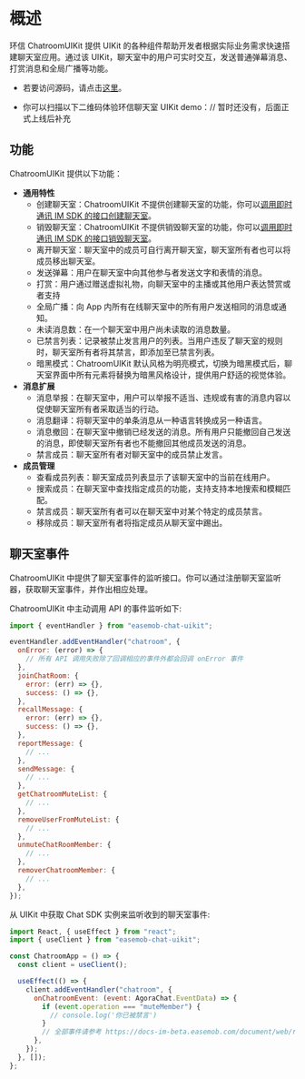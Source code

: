 # 概述

环信 ChatroomUIKit 提供 UIKit 的各种组件帮助开发者根据实际业务需求快速搭建聊天室应用。通过该 UIKit，聊天室中的用户可实时交互，发送普通弹幕消息、打赏消息和全局广播等功能。

- 若要访问源码，请点击[这里](https://github.com/easemob/Easemob-UIKit-web)。

- 你可以扫描以下二维码体验环信聊天室 UIKit demo：// 暂时还没有，后面正式上线后补充

## 功能

ChatroomUIKit 提供以下功能：

- **通用特性**
  - 创建聊天室：ChatroomUIKit 不提供创建聊天室的功能，你可以[调用即时通讯 IM SDK 的接口创建聊天室](/document/server-side/chatroom.html#创建聊天室)。
  - 销毁聊天室：ChatroomUIKit 不提供销毁聊天室的功能，你可以[调用即时通讯 IM SDK 的接口销毁聊天室](/document/server-side/chatroom.html#删除聊天室)。
  - 离开聊天室：聊天室中的成员可自行离开聊天室，聊天室所有者也可以将成员移出聊天室。
  - 发送弹幕：用户在聊天室中向其他参与者发送文字和表情的消息。
  - 打赏：用户通过赠送虚拟礼物，向聊天室中的主播或其他用户表达赞赏或者支持
  - 全局广播：向 App 内所有在线聊天室中的所有用户发送相同的消息或通知。
  - 未读消息数：在一个聊天室中用户尚未读取的消息数量。
  - 已禁言列表：记录被禁止发言用户的列表。当用户违反了聊天室的规则时，聊天室所有者将其禁言，即添加至已禁言列表。
  - 暗黑模式：ChatroomUIKit 默认风格为明亮模式，切换为暗黑模式后，聊天室界面中所有元素将替换为暗黑风格设计，提供用户舒适的视觉体验。
- **消息扩展**
  - 消息举报：在聊天室中，用户可以举报不适当、违规或有害的消息内容以促使聊天室所有者采取适当的行动。
  - 消息翻译：将聊天室中的单条消息从一种语言转换成另一种语言。
  - 消息撤回：在聊天室中撤销已经发送的消息。所有用户只能撤回自己发送的消息，即使聊天室所有者也不能撤回其他成员发送的消息。
  - 禁言成员：聊天室所有者对聊天室中的成员禁止发言。
- **成员管理**
  - 查看成员列表：聊天室成员列表显示了该聊天室中的当前在线用户。
  - 搜索成员：在聊天室中查找指定成员的功能，支持支持本地搜索和模糊匹配。
  - 禁言成员：聊天室所有者可以在聊天室中对某个特定的成员禁言。
  - 移除成员：聊天室所有者将指定成员从聊天室中踢出。

## 聊天室事件

ChatroomUIKit 中提供了聊天室事件的监听接口。你可以通过注册聊天室监听器，获取聊天室事件，并作出相应处理。

ChatroomUIKit 中主动调用 API 的事件监听如下:

```javascript
import { eventHandler } from "easemob-chat-uikit";

eventHandler.addEventHandler("chatroom", {
  onError: (error) => {
    // 所有 API 调用失败除了回调相应的事件外都会回调 onError 事件
  },
  joinChatRoom: {
    error: (err) => {},
    success: () => {},
  },
  recallMessage: {
    error: (err) => {},
    success: () => {},
  },
  reportMessage: {
    // ...
  },
  sendMessage: {
    // ...
  },
  getChatroomMuteList: {
    // ...
  },
  removeUserFromMuteList: {
    // ...
  },
  unmuteChatRoomMember: {
    // ...
  },
  removerChatroomMember: {
    // ...
  },
});
```

从 UIKit 中获取 Chat SDK 实例来监听收到的聊天室事件:

```javascript
import React, { useEffect } from "react";
import { useClient } from "easemob-chat-uikit";

const ChatroomApp = () => {
  const client = useClient();

  useEffect(() => {
    client.addEventHandler("chatroom", {
      onChatroomEvent: (event: AgoraChat.EventData) => {
        if (event.operation === "muteMember") {
          // console.log('你已被禁言')
        }
        // 全部事件请参考 https://docs-im-beta.easemob.com/document/web/room_manage.html#%E7%9B%91%E5%90%AC%E8%81%8A%E5%A4%A9%E5%AE%A4%E4%BA%8B%E4%BB%B6
      },
    });
  }, []);
};
```
